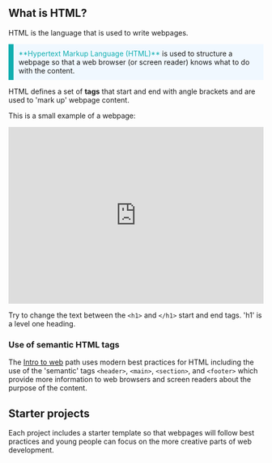 ## What is HTML?

HTML is the language that is used to write webpages. 

<p style="border-left: solid; border-width:10px; border-color: #0faeb0; background-color: aliceblue; padding: 10px;">
<span style="color: #0faeb0">**Hypertext Markup Language (HTML)**</span> is used to structure a webpage so that a web browser (or screen reader) knows what to do with the content. 
</p>

HTML defines a set of **tags** that start and end with angle brackets and are used to 'mark up' webpage content. 

This is a small example of a webpage: 

<iframe src="https://trinket.io/embed/html/0ed1fa32e8" width="100%" height="350" frameborder="0" marginwidth="0" marginheight="0" allowfullscreen></iframe>

Try to change the text between the `<h1>` and `</h1>` start and end tags. 'h1' is a level one heading. 

### Use of semantic HTML tags
The [Intro to web](https://projects.raspberrypi.org/en/pathways/web-intro) path uses modern best practices for HTML including the use of the 'semantic' tags `<header>`, `<main>`, `<section>`, and `<footer>` which provide more information to web browsers and screen readers about the purpose of the content.

## Starter projects
Each project includes a starter template so that webpages will follow best practices and young people can focus on the more creative parts of web development. 



